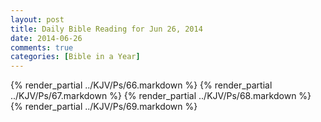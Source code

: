 ```yaml
---
layout: post
title: Daily Bible Reading for Jun 26, 2014
date: 2014-06-26
comments: true
categories: [Bible in a Year]
---
```

{% render_partial ../KJV/Ps/66.markdown %}
{% render_partial ../KJV/Ps/67.markdown %}
{% render_partial ../KJV/Ps/68.markdown %}
{% render_partial ../KJV/Ps/69.markdown %}
